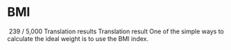 # BMI
 ​ 239 / 5,000 Translation results Translation result One of the simple ways to calculate the ideal weight is to use the BMI index.
